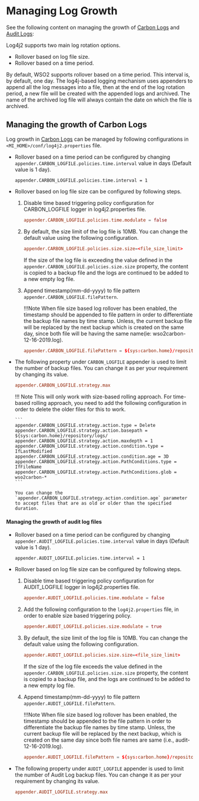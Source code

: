 # Managing Log Growth

See the following content on managing the growth of [Carbon Logs](#managing-the-growth-of-carbon-logs) and [Audit Logs](#managing-the-growth-of-audit-log-files):

Log4j2 supports two main log rotation options.

- Rollover based on log file size.
- Rollover based on a time period.

By default, WSO2 supports rollover based on a time period. This interval is, by default, one day. The log4j-based logging mechanism uses appenders to append all the log messages into a file, then at the end of the log rotation period, a new file will be created with the appended logs and archived. The name of the archived log file will always contain the date on which the file is archived.

## Managing the growth of Carbon Logs

Log growth in [Carbon Logs]({{base_path}}/observe-and-manage/classic-observability-logs/configuring-log4j2-properties/#root-logs) can be managed by following configurations in `<MI_HOME>/conf/log4j2.properties` file.


-   Rollover based on a time period can be configured by changing `appender.CARBON_LOGFILE.policies.time.interval` value in days (Default value is 1 day).

    ``` 
    appender.CARBON_LOGFILE.policies.time.interval = 1
    ```
    
-   Rollover based on log file size can be configured by following steps.

    1.  Disable time based triggering policy configuration for CARBON_LOGFILE logger in log4j2.properties file.
        
           ``` toml
           appender.CARBON_LOGFILE.policies.time.modulate = false
           ```
         
    2.  By default, the size limit of the log file is 10MB. You can change the default value using the following configuration.
    
        ```toml
        appender.CARBON_LOGFILE.policies.size.size=<file_size_limit>
        ```
            
        If the size of the log file is exceeding the value defined in the `appender.CARBON_LOGFILE.policies.size.size` property, the content is copied to a backup file and the logs are continued to be added to a new empty log file.  
         
    3.  Append timestamp(mm-dd-yyyy) to file pattern `appender.CARBON_LOGFILE.filePattern`. 
    
        !!!Note
            When file size based log rollover has been enabled, the timestamp should be appended to file pattern in order to differentiate the backup file names by time stamp. Unless, the current backup file will be replaced by the next backup which is created on the same day, since both file  will be having the same name(ie: wso2carbon-12-16-2019.log).
            
     
        ```toml
        appender.CARBON_LOGFILE.filePattern = ${sys:carbon.home}/repository/logs/wso2carbon-%d{mm-dd-yyyy}-%i.log
        ```   

-   The following property under `CARBON_LOGFILE` appender is used to limit the number of backup files.
    You can change it as per your requirement by changing its value.

    ``` toml
    appender.CARBON_LOGFILE.strategy.max   
    ```

    !!! Note
        This will only work with size-based rolling approach. For time-based rolling approach, you need to add the following configuration in order to delete the older files for this to work.

        ```
        appender.CARBON_LOGFILE.strategy.action.type = Delete
        appender.CARBON_LOGFILE.strategy.action.basepath = ${sys:carbon.home}/repository/logs/
        appender.CARBON_LOGFILE.strategy.action.maxdepth = 1
        appender.CARBON_LOGFILE.strategy.action.condition.type = IfLastModified
        appender.CARBON_LOGFILE.strategy.action.condition.age = 3D
        appender.CARBON_LOGFILE.strategy.action.PathConditions.type = IfFileName
        appender.CARBON_LOGFILE.strategy.action.PathConditions.glob = wso2carbon-*
        ```

        You can change the `appender.CARBON_LOGFILE.strategy.action.condition.age` parameter to accept files that are as old or older than the specified duration.

#### Managing the growth of audit log files

-   Rollover based on a time period can be configured by changing `appender.AUDIT_LOGFILE.policies.time.interval` value in days (Default value is 1 day).

    ``` 
    appender.AUDIT_LOGFILE.policies.time.interval = 1
    ```
    
-   Rollover based on log file size can be configured by following steps.

    1.  Disable time based triggering policy configuration for AUDIT_LOGFILE logger in log4j2.properties file.
        
           ``` toml
           appender.AUDIT_LOGFILE.policies.time.modulate = false
           ```
       
    2.  Add the following configuration to the `log4j2.properties` file, in order to enable size based triggering policy.

           ``` toml
           appender.AUDIT_LOGFILE.policies.size.modulate = true
           ```
           
    3.  By default, the size limit of the log file is 10MB. You can change the default value using the following configuration.
    
        ```toml
        appender.AUDIT_LOGFILE.policies.size.size=<file_size_limit>
        ```
            
        If the size of the log file exceeds the value defined in the `appender.CARBON_LOGFILE.policies.size.size` property, the content is copied to a backup file, and the logs are continued to be added to a new empty log file.  
         
    4.  Append timestamp(mm-dd-yyyy) to file pattern `appender.AUDIT_LOGFILE.filePattern`. 
    
        !!!Note
            When file size based log rollover has been enabled, the timestamp should be appended to the file pattern in order to differentiate the backup file names by time stamp. Unless, the current backup file will be replaced by the next backup, which is created on the same day since both file names are same (i.e., audit-12-16-2019.log).
            
     
        ```toml
        appender.AUDIT_LOGFILE.filePattern = ${sys:carbon.home}/repository/logs/audit-%d{mm-dd-yyyy}-%i.log
        ```
        
-   The following property under `AUDIT_LOGFILE` appender is used to limit the number of Audit Log backup files.
    You can change it as per your requirement by changing its value.

    ``` toml
    appender.AUDIT_LOGFILE.strategy.max   
    ```